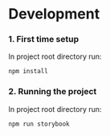 # Development

### 1. First time setup
In project root directory run:

    npm install


### 2. Running the project
In project root directory run:

    npm run storybook